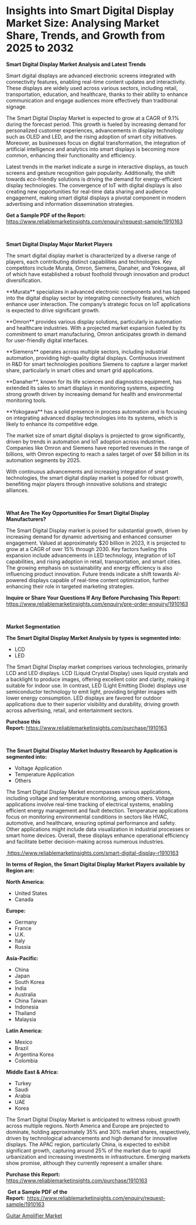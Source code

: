 <p><h1>Insights into Smart Digital Display Market Size: Analysing Market Share, Trends, and Growth from 2025 to 2032</h1></p><p><strong>Smart Digital Display Market Analysis and Latest Trends</strong></p>
<p><p>Smart digital displays are advanced electronic screens integrated with connectivity features, enabling real-time content updates and interactivity. These displays are widely used across various sectors, including retail, transportation, education, and healthcare, thanks to their ability to enhance communication and engage audiences more effectively than traditional signage.</p><p>The Smart Digital Display Market is expected to grow at a CAGR of 9.1% during the forecast period. This growth is fueled by increasing demand for personalized customer experiences, advancements in display technology such as OLED and LED, and the rising adoption of smart city initiatives. Moreover, as businesses focus on digital transformation, the integration of artificial intelligence and analytics into smart displays is becoming more common, enhancing their functionality and efficiency.</p><p>Latest trends in the market indicate a surge in interactive displays, as touch screens and gesture recognition gain popularity. Additionally, the shift towards eco-friendly solutions is driving the demand for energy-efficient display technologies. The convergence of IoT with digital displays is also creating new opportunities for real-time data sharing and audience engagement, making smart digital displays a pivotal component in modern advertising and information dissemination strategies.</p></p>
<p><strong>Get a Sample PDF of the Report:&nbsp;</strong> <a href="https://www.reliablemarketinsights.com/enquiry/request-sample/1910163?utm_campaign=2287&utm_medium=2&utm_source=Github&utm_content=ia&utm_term=11022025&utm_id=smart-digital-display">https://www.reliablemarketinsights.com/enquiry/request-sample/1910163</a></p>
<p>&nbsp;</p>
<p><strong>Smart Digital Display Major Market Players</strong></p>
<p><p>The smart digital display market is characterized by a diverse range of players, each contributing distinct capabilities and technologies. Key competitors include Murata, Omron, Siemens, Danaher, and Yokogawa, all of which have established a robust foothold through innovation and product diversification.</p><p>**Murata** specializes in advanced electronic components and has tapped into the digital display sector by integrating connectivity features, which enhance user interaction. The company’s strategic focus on IoT applications is expected to drive significant growth.</p><p>**Omron** provides various display solutions, particularly in automation and healthcare industries. With a projected market expansion fueled by its commitment to smart manufacturing, Omron anticipates growth in demand for user-friendly digital interfaces.</p><p>**Siemens** operates across multiple sectors, including industrial automation, providing high-quality digital displays. Continuous investment in R&D for smart technologies positions Siemens to capture a larger market share, particularly in smart cities and smart grid applications.</p><p>**Danaher**, known for its life sciences and diagnostics equipment, has extended its sales to smart displays in monitoring systems, expecting strong growth driven by increasing demand for health and environmental monitoring tools.</p><p>**Yokogawa** has a solid presence in process automation and is focusing on integrating advanced display technologies into its systems, which is likely to enhance its competitive edge.</p><p>The market size of smart digital displays is projected to grow significantly, driven by trends in automation and IoT adoption across industries. Companies like Omron and Siemens have reported revenues in the range of billions, with Omron expecting to reach a sales target of over $8 billion in its automation segments by 2025.</p><p>With continuous advancements and increasing integration of smart technologies, the smart digital display market is poised for robust growth, benefiting major players through innovative solutions and strategic alliances.</p></p>
<p>&nbsp;</p>
<p><strong>What Are The Key Opportunities For Smart Digital Display Manufacturers?</strong></p>
<p><p>The Smart Digital Display market is poised for substantial growth, driven by increasing demand for dynamic advertising and enhanced consumer engagement. Valued at approximately $20 billion in 2023, it is projected to grow at a CAGR of over 15% through 2030. Key factors fueling this expansion include advancements in LED technology, integration of IoT capabilities, and rising adoption in retail, transportation, and smart cities. The growing emphasis on sustainability and energy efficiency is also influencing product innovation. Future trends indicate a shift towards AI-powered displays capable of real-time content optimization, further enhancing their role in targeted marketing strategies.</p></p>
<p><strong>Inquire or Share Your Questions If Any Before Purchasing This Report:</strong> <a href="https://www.reliablemarketinsights.com/enquiry/pre-order-enquiry/1910163?utm_campaign=2287&utm_medium=2&utm_source=Github&utm_content=ia&utm_term=11022025&utm_id=smart-digital-display">https://www.reliablemarketinsights.com/enquiry/pre-order-enquiry/1910163</a></p>
<p>&nbsp;</p>
<p><strong>Market Segmentation</strong></p>
<p><strong>The Smart Digital Display Market Analysis by types is segmented into:</strong></p>
<p><ul><li>LCD</li><li>LED</li></ul></p>
<p><p>The Smart Digital Display market comprises various technologies, primarily LCD and LED displays. LCD (Liquid Crystal Display) uses liquid crystals and a backlight to produce images, offering excellent color and clarity, making it suitable for indoor use. In contrast, LED (Light Emitting Diode) displays use semiconductor technology to emit light, providing brighter images with lower energy consumption. LED displays are favored for outdoor applications due to their superior visibility and durability, driving growth across advertising, retail, and entertainment sectors.</p></p>
<p><strong>Purchase this Report:&nbsp;</strong><a href="https://www.reliablemarketinsights.com/purchase/1910163?utm_campaign=2287&utm_medium=2&utm_source=Github&utm_content=ia&utm_term=11022025&utm_id=smart-digital-display">https://www.reliablemarketinsights.com/purchase/1910163</a></p>
<p>&nbsp;</p>
<p><strong>The Smart Digital Display Market Industry Research by Application is segmented into:</strong></p>
<p><ul><li>Voltage Application</li><li>Temperature Application</li><li>Others</li></ul></p>
<p><p>The Smart Digital Display Market encompasses various applications, including voltage and temperature monitoring, among others. Voltage applications involve real-time tracking of electrical systems, enabling efficient energy management and fault detection. Temperature applications focus on monitoring environmental conditions in sectors like HVAC, automotive, and healthcare, ensuring optimal performance and safety. Other applications might include data visualization in industrial processes or smart home devices. Overall, these displays enhance operational efficiency and facilitate better decision-making across numerous industries.</p></p>
<p><a href="https://www.reliablemarketinsights.com/smart-digital-display-r1910163?utm_campaign=2287&utm_medium=2&utm_source=Github&utm_content=ia&utm_term=11022025&utm_id=smart-digital-display">&nbsp;https://www.reliablemarketinsights.com/smart-digital-display-r1910163</a></p>
<p><strong>In terms of Region, the Smart Digital Display Market Players available by Region are:</strong></p>
<p>
    <p> <strong> North America: </strong>
        <ul>
            <li>United States</li>
            <li>Canada</li>
        </ul>
        </p> 
    <p> <strong> Europe: </strong>
        <ul>
            <li>Germany</li>
            <li>France</li>
            <li>U.K.</li>
            <li>Italy</li>
            <li>Russia</li>
        </ul>
        </p> 
    <p> <strong> Asia-Pacific: </strong>
        <ul>
            <li>China</li>
            <li>Japan</li>
            <li>South Korea</li>
            <li>India</li>
            <li>Australia</li>
            <li>China Taiwan</li>
            <li>Indonesia</li>
            <li>Thailand</li>
            <li>Malaysia</li>
        </ul>
        </p> 
    <p> <strong> Latin America: </strong>
        <ul>
            <li>Mexico</li>
            <li>Brazil</li>
            <li>Argentina Korea</li>
            <li>Colombia</li>
        </ul>
        </p> 
    <p> <strong> Middle East & Africa: </strong>
        <ul>
            <li>Turkey</li>
            <li>Saudi</li>
            <li>Arabia</li>
            <li>UAE</li>
            <li>Korea</li>
        </ul>
    </p>
    </p>
<p><p>The Smart Digital Display Market is anticipated to witness robust growth across multiple regions. North America and Europe are projected to dominate, holding approximately 35% and 30% market shares, respectively, driven by technological advancements and high demand for innovative displays. The APAC region, particularly China, is expected to exhibit significant growth, capturing around 25% of the market due to rapid urbanization and increasing investments in infrastructure. Emerging markets show promise, although they currently represent a smaller share.</p></p>
<p><strong>Purchase this Report: </strong><a href="https://www.reliablemarketinsights.com/purchase/1910163?utm_campaign=2287&utm_medium=2&utm_source=Github&utm_content=ia&utm_term=11022025&utm_id=smart-digital-display">https://www.reliablemarketinsights.com/purchase/1910163</a></p>
<p>&nbsp;<strong>Get a Sample PDF of the Report:&nbsp;&nbsp;</strong><a href="https://www.reliablemarketinsights.com/enquiry/request-sample/1910163?utm_campaign=2287&utm_medium=2&utm_source=Github&utm_content=ia&utm_term=11022025&utm_id=smart-digital-display">https://www.reliablemarketinsights.com/enquiry/request-sample/1910163</a></p>
<p><strong></strong></p>
<p><p><a href="https://github.com/edacruz6/Market-Research-Report-List-1/blob/main/guitar-amplifier-market.md?utm_campaign=2287&utm_medium=2&utm_source=Github&utm_content=ia&utm_term=11022025&utm_id=smart-digital-display">Guitar Amplifier Market</a></p></p>